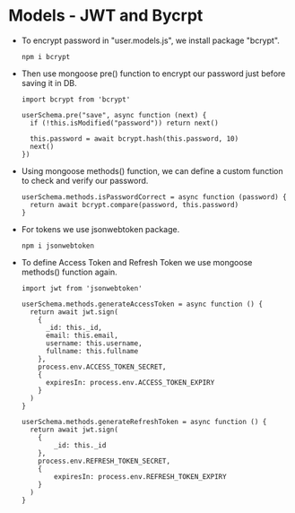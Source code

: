 # Models - JWT and Bycrpt

- To encrypt password in "user.models.js", we install package "bcrypt".
  ```
  npm i bcrypt
  ```

- Then use mongoose pre() function to encrypt our password just before saving it in DB. 
  ```
  import bcrypt from 'bcrypt'

  userSchema.pre("save", async function (next) {
    if (!this.isModified("password")) return next()

    this.password = await bcrypt.hash(this.password, 10)
    next()
  })
  ```

- Using mongoose methods() function, we can define a custom function to check and verify our password.
  ```
  userSchema.methods.isPasswordCorrect = async function (password) {
    return await bcrypt.compare(password, this.password)
  }
  ```

- For tokens we use jsonwebtoken package.
  ```
  npm i jsonwebtoken
  ```

- To define Access Token and Refresh Token we use mongoose methods() function again.
  ```
  import jwt from 'jsonwebtoken'

  userSchema.methods.generateAccessToken = async function () {
    return await jwt.sign(
      {
        _id: this._id,
        email: this.email,
        username: this.username,
        fullname: this.fullname
      },
      process.env.ACCESS_TOKEN_SECRET,
      {
        expiresIn: process.env.ACCESS_TOKEN_EXPIRY
      }
    )
  }

  userSchema.methods.generateRefreshToken = async function () {
    return await jwt.sign(
      {
          _id: this._id
      },
      process.env.REFRESH_TOKEN_SECRET,
      {
          expiresIn: process.env.REFRESH_TOKEN_EXPIRY
      }
    )
  }
  ```